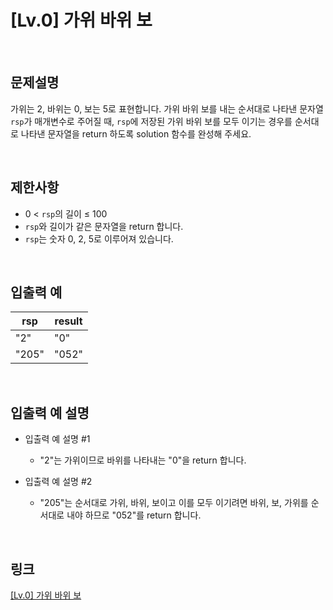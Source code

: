 # [Lv.0] 가위 바위 보

<br>

## 문제설명
가위는 2, 바위는 0, 보는 5로 표현합니다. 가위 바위 보를 내는 순서대로 나타낸 문자열 `rsp`가 매개변수로 주어질 때, `rsp`에 저장된 가위 바위 보를 모두 이기는 경우를 순서대로 나타낸 문자열을 return 하도록 solution 함수를 완성해 주세요.

<br>

## 제한사항
- 0 < `rsp`의 길이 ≤ 100
- `rsp`와 길이가 같은 문자열을 return 합니다.
- `rsp`는 숫자 0, 2, 5로 이루어져 있습니다.

<br>

## 입출력 예
| rsp | result |
|---|---|
| "2" | "0" |
| "205" | "052" |

<br>

## 입출력 예 설명
- 입출력 예 설명 #1
    - "2"는 가위이므로 바위를 나타내는 "0"을 return 합니다.

- 입출력 예 설명 #2
    - "205"는 순서대로 가위, 바위, 보이고 이를 모두 이기려면 바위, 보, 가위를 순서대로 내야 하므로 "052"를 return 합니다.

<br>

## 링크
[[Lv.0] 가위 바위 보](https://school.programmers.co.kr/learn/courses/30/lessons/120839)
